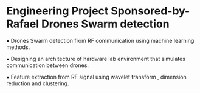 # Engineering Project Sponsored-by-Rafael Drones Swarm detection
• Drones Swarm detection from RF communication using machine learning methods.

• Designing an architecture of hardware lab environment that simulates communication between drones.

• Feature extraction from RF signal using wavelet transform , dimension reduction and clustering.

